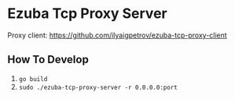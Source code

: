# Ezuba Tcp Proxy Server

Proxy client: https://github.com/ilyaigpetrov/ezuba-tcp-proxy-client

## How To Develop

1. `go build`
2. `sudo ./ezuba-tcp-proxy-server -r 0.0.0.0:port`
